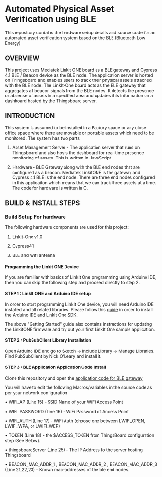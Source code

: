 # Automated Physical Asset Verification using BLE

This repository contains the hardware setup details and source code for an automated asset verification system based on the BLE (Bluetooth Low Energy)

## OVERVIEW

This project uses Mediatek Linkit ONE board as a BLE gateway and Cypress 4.1 BLE / Beacon device as the BLE node. The application server is hosted on Thingsboard and enables users to track their physical assets attached with the BLE node. The LinkIt-One board acts as the BLE gateway that aggregates all beacon signals from the BLE nodes. It detects the presence or absense of assets in a specified area and updates this information on a dashboard hosted by the Thingsboard server.

## INTRODUCTION

This system is assumed to be installed in a Factory space or any close office space where there are movable or portable assets which need to be monitored. The system has two parts

1. Asset Management Server - The application server that runs on Thingsboard and also hosts the dashboard for real-time presence monitoring of assets. This is written in JavaScript.

2. Hardware - BLE Gateway along with the BLE end nodes that are configured as a beacon. Mediatek LinkitONE is the gateway and Cypress 4.1 BLE is the end node. There are three end nodes configured in this applicaiton which means that we can track three assets at a time. The code for hardware is written in C.

## BUILD & INSTALL STEPS

### Build Setup For hardware

The following hardware components are used for this project:

  1.	LinkIt-One v1.0

  2.	Cypress4.1

  3.	BLE and Wifi antenna
  

#### Programming the Linkit ONE Device

If you are familiar with basics of LinkIt One programming using Arduino IDE, then you can skip the following step
and proceed directly to step 2.

#### STEP 1 : LinkIt ONE and Arduino IDE setup

In order to start programming LinkIt One device, you will need Arduino IDE installed and all related libraries. Please follow this
[guide](https://docs.labs.mediatek.com/resource/linkit-one/en/getting-started) in order to install the Arduino IDE and LinkIt One SDK.

The above "Getting Started" guide also contains instructions for updating the LinkitONE firmware and try out your first LinkIt One sample application. 

#### STEP 2 : PubSubClient Library Installation

Open Arduino IDE and go to Sketch -> Include Library -> Manage Libraries. Find PubSubClient by Nick O’Leary and install it.

#### STEP 3 : BLE Application Application Code Install

Clone this repository and open the [application code for BLE gateway](code/hardware/asset_tracking.ino)

You will have to edit the following Macros/variables in the source code as per your network configuration

  •	WIFI_AP (Line 15) - SSID Name of your WiFi Access Point
  
  •	WIFI_PASSWORD (Line 16) - WiFi Password of Access Point
  
  •	WIFI_AUTH (Line 17) - WiFi Auth (choose one between LWIFI_OPEN, LWIFI_WPA, or LWIFI_WEP)
  
  •	TOKEN (Line 18) - the $ACCESS_TOKEN from ThingsBoard configuration step (See Below).
  
  •	thingsboardServer (Line 25) - The IP Address fo the server hosting Thingsboard
  
  •	BEACON_MAC_ADDR_1 , BEACON_MAC_ADDR_2 , BEACON_MAC_ADDR_3 (Line 21,22,23) - Known mac-addresses of the ble end nodes.
    
